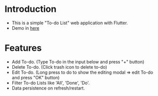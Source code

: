 # **Introduction**
-  This is a simple "To-do List" web application with Flutter.
-  Demo in <a href="https://todolist-af181.web.app">here</a>
  
# **Features**
-   Add To-do. (Type To-do in the input below and press "+" button)
-   Delete To-do. (Click trash icon to delete to-do)
-   Edit To-do. (Long press to do to show the editing modal => edit To-do and press "OK" button)
-   Filter To-do Lists like 'All', 'Done', 'Do'.
-   Data persistence on refresh/restart.
